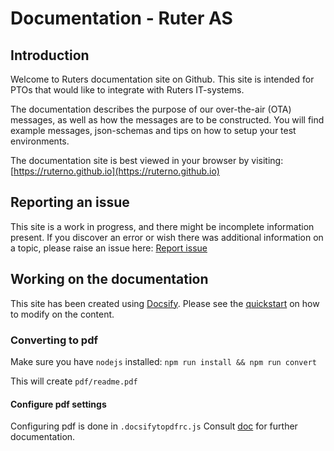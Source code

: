 # Documentation - Ruter AS

## Introduction
Welcome to Ruters documentation site on Github. This site is intended for PTOs that would like to integrate with Ruters IT-systems.  

The documentation describes the purpose of our over-the-air (OTA) messages, as well as how the messages are to be constructed. 
You will find example messages, json-schemas and tips on how to setup your test environments.

The documentation site is best viewed in your browser by visiting: [https://ruterno.github.io](https://ruterno.github.io) 

## Reporting an issue 

This site is a work in progress, and there might be incomplete information present. If you discover an error or wish there was additional information on a topic,
 please raise an issue here: [Report issue](https://github.com/RuterNo/ruterno.github.io/issues)  
 
## Working on the documentation

This site has been created using [Docsify](https://docsify.js.org/). Please see the 
[quickstart](https://docsify.js.org/#/quickstart) on how to modify on the content.

### Converting to pdf

Make sure you have `nodejs` installed:
 `npm run install && npm run convert`

This will create `pdf/readme.pdf`

#### Configure pdf settings
Configuring pdf is done in `.docsifytopdfrc.js`
Consult [doc](https://www.npmjs.com/package/docsify-pdf-converter) for further documentation.
